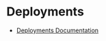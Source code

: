 # Deployments

- [Deployments Documentation](https://kubernetes.io/docs/concepts/workloads/controllers/deployment/)